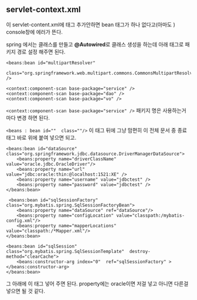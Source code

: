 ## servlet-context.xml

이 servlet-content.xml에 태그 추가안하면 bean 태그가 하나 없다고(아마도 ) console창에 에러가 뜬다. 

spring 에서는 클래스를 만들고 **@Autowired**로 클래스 생성을 하는데 아래 태그로 패키지 경로 설정 해주면 된다. 

```
<beans:bean id="multipartResolver"
		class="org.springframework.web.multipart.commons.CommonsMultipartResolver" />

<context:component-scan base-package="service" /> 
<context:component-scan base-package="dao" />
<context:component-scan base-package="vo" />
```

`<context:component-scan base-package="service" />` 패키지 명은 사용하는거마다 변경 하면 된다. 

`<beans : bean id=""  class=""/>` 이 태그 뒤에 그냥 맘편히 이 전체 문서 중 종료 태그 바로 위에 붙여 넣으면 되고. 

```
<beans:bean id="dataSource" class="org.springframework.jdbc.datasource.DriverManagerDataSource">
	<beans:property name="driverClassName" value="oracle.jdbc.OracleDriver"/>
	<beans:property name="url" value="jdbc:oracle:thin:@localhost:1521:XE" />
	<beans:property name="username" value="jdbctest" />
	<beans:property name="password" value="jdbctest" />		
</beans:bean>
	
 <beans:bean id="sqlSessionFactory" class="org.mybatis.spring.SqlSessionFactoryBean">			
	<beans:property name="dataSource" ref="dataSource"/>
	<beans:property name="configLocation" value="classpath:/mybatis-config.xml"/>
	<beans:property name="mapperLocations" value="classpath:/*Mapper.xml"/> 	
</beans:bean> 

<beans:bean id="sqlSession" class="org.mybatis.spring.SqlSessionTemplate"  destroy-method="clearCache">
	<beans:constructor-arg index="0"  ref="sqlSessionFactory" ></beans:constructor-arg>
</beans:bean>
```

그 아래에 이 태그 넣어 주면 된다.  property에는 oracle이면 저걸 넣고 아니면 다른걸 넣으면 될 것 같다.